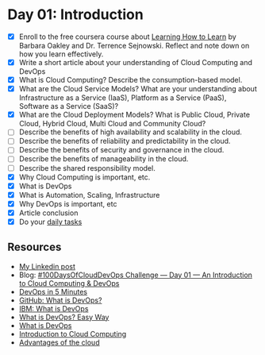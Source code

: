 # Day 01: Introduction

- [x] Enroll to the free coursera course about [Learning How to Learn](https://www.coursera.org/learn/learning-how-to-learn) by Barbara Oakley and Dr. Terrence Sejnowski. Reflect and note down on how you learn effectively.
- [x] Write a short article about your understanding of Cloud Computing and DevOps
- [x] What is Cloud Computing? Describe the consumption-based model.
- [x] What are the Cloud Service Models? What are your understanding about Infrastructure as a Service (IaaS), Platform as a Service (PaaS), Software as a Service (SaaS)?
- [x] What are the Cloud Deployment Models? What is Public Cloud, Private Cloud, Hybrid Cloud, Multi Cloud and Community Cloud?
- [ ] Describe the benefits of high availability and scalability in the cloud.
- [ ] Describe the benefits of reliability and predictability in the cloud.
- [ ] Describe the benefits of security and governance in the cloud.
- [ ] Describe the benefits of manageability in the cloud.
- [ ] Describe the shared responsibility model.
- [x] Why Cloud Computing is important, etc.
- [x] What is DevOps
- [x] What is Automation, Scaling, Infrastructure
- [x] Why DevOps is important, etc
- [x] Article conclusion
- [x] Do your [daily tasks](https://github.com/agcdtmr/100DaysOfCloudDevOps/blob/main/README.md#do-the-work-work-work-work)

## Resources

- [My Linkedin post](https://www.linkedin.com/posts/anjcalleja_100daysofclouddevops-challenge-day-01-activity-7175857784616321024-y7jJ?utm_source=share&utm_medium=member_desktop)
- Blog: [#100DaysOfCloudDevOps Challenge — Day 01 — An Introduction to Cloud Computing & DevOps](https://anj.hashnode.dev/100daysofclouddevops-challenge-day-01-an-introduction-to-cloud-computing-devops)
- [DevOps in 5 Minutes](https://www.youtube.com/watch?v=Xrgk023l4lI)
- [GitHub: What is DevOps?](https://www.youtube.com/watch?v=kBV8gPVZNEE)
- [IBM: What is DevOps](https://www.youtube.com/watch?v=UbtB4sMaaNM&pp=ygUOd2hhdCBpcyBkZXZvcHM%3D)
- [What is DevOps? Easy Way](https://www.youtube.com/watch?v=_Gpe1Zn-1fE&t=43s)
- [What is DevOps](https://supriyasurkar.hashnode.dev/day-1-what-is-devops)
- [Introduction to Cloud Computing](https://github.com/techgrounds/techgrounds-anj-dtmr/blob/main/week-4/04_cloud_09.md#introduction-to-cloud-computing)
- [Advantages of the cloud](https://github.com/techgrounds/techgrounds-anj-dtmr/blob/main/week-4/04_cloud_03.md#advantages-of-the-cloud)
